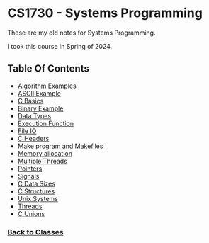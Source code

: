 # CS1730 - Systems Programming
These are my old notes for Systems Programming.

I took this course in Spring of 2024.

## Table Of Contents
 - [Algorithm Examples](https://coryborek.github.io/classes/cs1730/algorithms/)
 - [ASCII Example](https://coryborek.github.io/classes/cs1730/ascii/)
 - [C Basics](https://coryborek.github.io/classes/cs1730/basics/)
 - [Binary Example](https://coryborek.github.io/classes/cs1730/binary/)
 - [Data Types](https://coryborek.github.io/classes/cs1730/data_types/)
 - [Execution Function](https://coryborek.github.io/classes/cs1730/execution/)
 - [File IO](https://coryborek.github.io/classes/cs1730/fileio/)
 - [C Headers](https://coryborek.github.io/classes/cs1730/headers/)
 - [Make program and Makefiles](https://coryborek.github.io/classes/cs1730/make/)
 - [Memory allocation](https://coryborek.github.io/classes/cs1730/memory/)
 - [Multiple Threads](https://coryborek.github.io/classes/cs1730/multithread/)
 - [Pointers](https://coryborek.github.io/classes/cs1730/pointers/)
 - [Signals](https://coryborek.github.io/classes/cs1730/signals/)
 - [C Data Sizes](https://coryborek.github.io/classes/cs1730/sizes/)
 - [C Structures](https://coryborek.github.io/classes/cs1730/structs/)
 - [Unix Systems](https://coryborek.github.io/classes/cs1730/systems/)
 - [Threads](https://coryborek.github.io/classes/cs1730/threads/)
 - [C Unions](https://coryborek.github.io/classes/cs1730/unions/)


### [Back to Classes](https://coryborek.github.io/classes/)